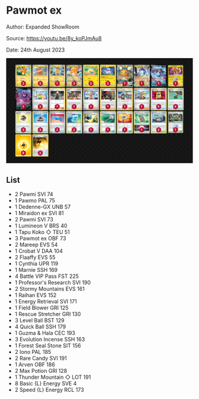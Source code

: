 # Pawmot ex

Author: Expanded ShowRoom

Source: <https://youtu.be/8y_koPJmAu8>

Date: 24th August 2023

![decklist](../../images/OBF/Pawmot%20ex/1-%20Pawmot%20ex.png)

## List

* 2 Pawmi SVI 74
* 1 Pawmo PAL 75
* 1 Dedenne-GX UNB 57
* 1 Miraidon ex SVI 81
* 2 Pawmi SVI 73
* 1 Lumineon V BRS 40
* 1 Tapu Koko ◇ TEU 51
* 3 Pawmot ex OBF 73
* 2 Mareep EVS 54
* 1 Crobat V DAA 104
* 2 Flaaffy EVS 55
* 1 Cynthia UPR 119
* 1 Marnie SSH 169
* 4 Battle VIP Pass FST 225
* 1 Professor's Research SVI 190
* 2 Stormy Mountains EVS 161
* 1 Raihan EVS 152
* 1 Energy Retrieval SVI 171
* 1 Field Blower GRI 125
* 1 Rescue Stretcher GRI 130
* 3 Level Ball BST 129
* 4 Quick Ball SSH 179
* 1 Guzma & Hala CEC 193
* 3 Evolution Incense SSH 163
* 1 Forest Seal Stone SIT 156
* 2 Iono PAL 185
* 2 Rare Candy SVI 191
* 1 Arven OBF 186
* 2 Max Potion GRI 128
* 1 Thunder Mountain ◇ LOT 191
* 8 Basic {L} Energy SVE 4
* 2 Speed {L} Energy RCL 173
